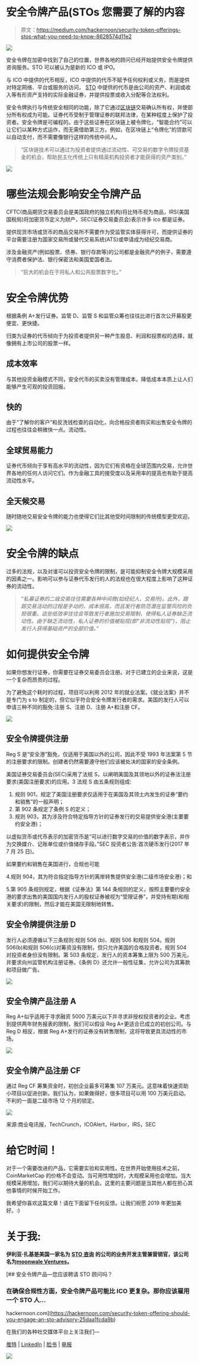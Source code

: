 # 安全令牌产品(STOs 您需要了解的内容

> 原文：<https://medium.com/hackernoon/security-token-offerings-stos-what-you-need-to-know-8628574d11e2>

![](img/b9c0b4d9313d919c4f2c5da0a203d9f3.png)

安全令牌在加密中找到了自己的位置，世界各地的顾问已经开始提供安全令牌提供咨询服务。STO 可以被认为是新的 ICO 或 IPO。

与 ICO 中提供的代币相反，ICO 中提供的代币不赋予任何权利或义务，而是提供对特定网络、平台或服务的访问， [STO](http://hackernoon.com/tagged/sto) 中提供的代币是由公司的资产、利润或收入等有形资产支持的实际金融证券，并提供投票或收入分配等合法权利。

安全令牌执行与传统安全相同的功能，除了它通过[区块链](https://hackernoon.com/tagged/blockchain)交易确认所有权，并使部分所有权成为可能。证券代币受制于管理证券的联邦法律，在某种程度上保护了投资者。安全令牌是可编程的。由于这些证券在区块链上被令牌化，“智能合约”可以让它们以某种方式运作，而无需借助第三方。例如，在区块链上“令牌化”的贷款可以自动支付，而不需要像银行这样的传统中间人。

> “区块链技术可以通过为投资者提供通过流动性、可交易的数字令牌投资基金的机会，帮助民主化传统上只有精英机构投资者才能获得的资产类别。”

![](img/58c9ae28d0be4bde5d9d0492f3f9ea6d.png)

# 哪些法规会影响安全令牌产品

CFTC(商品期货交易委员会是美国政府的独立机构)将比特币视为商品，IRS(美国国税局)将加密货币定义为财产，SEC(证券交易委员会)表示许多 ico 都是证券。

提供现货市场或货币的商品交易所不需要作为受监管实体获得许可，而提供证券的平台需要注册为国家交易所或替代交易系统(ATS)或申请成为经纪交易商。

涉及金融资产(例如股票、债券、银行存款等)的公司都是金融资产的例子，需要遵守消费者保护法、银行保密法和美国爱国者法。

> “巨大的机会在于将私人和公共股票数字化。”

# 安全令牌优势

根据条例 A+发行证券。监管 D、监管 S 和监管众筹也往往比进行首次公开募股更便宜、更快捷。

归类为证券的代币倾向于为投资者提供另一种产生股息、利润和投票权的选择，就像拥有上市公司的股票一样。

## 成本效率

与其他投资金融模式不同，安全代币的买卖没有管理成本。降低成本本质上让人们能够产生可观的投资回报。

## 快的

由于“了解你的客户”和反洗钱检查的自动化，向合格投资者购买和出售安全令牌的过程也往往会稍微快一点。流动性。

## 全球贸易能力

证券代币倾向于享有高水平的流动性，因为它们有资格在全球范围内交易，允许世界各地的任何人访问它们。作为金融工具的接受度以及采用率的提高也有助于提高流动性水平。

## 全天候交易

随时随地交易安全令牌的能力也使得它们比其他受时间限制的传统模型更受欢迎。

![](img/c682d00ec94f49a43eead830641309a9.png)

# 安全令牌的缺点

过多的法规，以及对谁可以投资安全令牌的限制，是可能抑制安全令牌大规模采用的因素之一。影响可以参与证券代币发行的人的法规也在很大程度上影响了这种证券的流动性。

> *“私募证券的二级交易往往需要各种中间商(如经纪人、交易所)。此外，跟踪交易活动的过程是手动的，成本很高，而且发行者防范潜在监管风险的负担很重。这些低效率往往会导致发行者施加交易限制，使得私人证券缺乏流动性。由于缺乏流动性，私人证券的价值被贴现(即“非流动性贴现”)，阻止发行人获得基础资产的全部价值。”*

# 如何提供安全令牌

如果你想发行证券，你需要在证券交易委员会注册。对于已建立的企业来说，这是一个复杂而昂贵的过程。

为了避免这个耗时的过程，项目可以利用 2012 年的就业法案。《就业法案》并不是专门为 s to 制定的，但它似乎符合安全令牌发行者的需求。美国的发行人可以申请三种不同的豁免:注册 S、注册 D、注册 A+和注册 CF。

![](img/56cfb60564151ea39e1725faa3ba13e0.png)

## 安全令牌提供注册

Reg S 是“安全港”豁免，仅适用于美国以外的公司，因此不受 1993 年法案第 5 节的注册要求的限制。创建者仍然需要遵守他们应该被处决的国家的安全条例。

美国证券交易委员会(SEC)采用了法规 S，以阐明美国及其领地以外的证券法注册要求(美国注册要求)的应用。3 法规 S 由五条规则组成:

1.  规则 901，规定了美国注册要求仅适用于在美国及其领土内发生的证券“要约和销售”的一般声明；
2.  第 902 条规定了条例 S 的定义；
3.  规则 903，其为涉及符合特定指导方针的证券发行的交易提供安全港(主要要约安全港)；

以虚拟货币或代币表示的加密货币是“可以进行数字交易的价值的数字表示，并作为交换媒介、记账单位或价值储存手段。”SEC 投资者公告:首次硬币发行(2017 年 7 月 25 日)。

如果要约和销售在美国进行，合规也可能

4.规则 904，其为符合指定指导方针的离岸转售提供安全港(二级市场安全港)；和

5.第 905 条规则规定，根据《证券法》第 144 条规则的定义，按照主要要约安全港的要求出售的美国国内发行人的股权证券被视为“受限证券”，并受持有期(和相关要求)的限制，然后才能在美国无限制地转售。

## 安全令牌提供注册 D

发行人必须遵循以下三条规则:规则 506 (b)、规则 506 和规则 504。规则 506(b)和规则 506(c)对筹资没有限制，但只允许美国的合格投资者。规则 504 对投资者身份没有限制。第 503 条规定，发行人的资本筹集上限为 500 万美元，并要求向州监管机构注册证券。《条例 D》还允许一般性征集，允许公司为其筹款和项目做广告。

![](img/187cbfac04fe189a775985da36ab2f69.png)

## 安全令牌产品注册 A

Reg A+似乎适用于寻求融资 5000 万美元以下并寻求非授权投资者的企业。考虑到提供两年财务报表的限制，我们可以假设 Reg A+更适合已成立的初创公司。与 Reg D 相反，根据 Reg A+发行的证券没有转售限制，这将导致更具流动性的市场。

![](img/f16a3d26bf49b4502f36d83f36e333e5.png)

## 安全令牌产品注册 CF

通过 Reg CF 筹集资金时，初创企业最多可筹集 107 万美元。这意味着快速资助小项目以促进创新。我们认为，如果做得好，很多项目可以用 100 万美元启动。不利的一面是二级市场 12 个月的锁定。

![](img/afce29a2aa903e7cbf1e83426eef9d34.png)

来源:商业电讯报，TechCrunch，ICOAlert，Harbor，IRS，SEC

# 给它时间！

对于一个需要改进的产品，它需要实验和实用性。在世界开始使用技术之前，CoinMarketCap 的价格不会变动。当可用性增加时，大规模采用也会增加。当大规模采用增加，我们可以期待大量的机会。这里的主要问题是当其他人都在担心其他事情的时候开始工作。

我希望你喜欢这篇文章！请在下面留下任何反馈。让我们祝愿 2019 年更加美好。:)

# 关于我:

**伊利亚·扎基是美国一家名为** [**STO 咨询**](https://moonwhale.io/sto-ico/) **的公司的业务开发主管兼营销官，该公司名为**[**moonwale Ventures**](https://moonwhale.io/)**。**

[](https://hackernoon.com/security-token-offering-should-you-engage-an-sto-advisory-25daa1fcda9b) [## 安全令牌产品—您应该聘请 STO 顾问吗？

### 在确保合规性方面，安全令牌产品可能比 ICO 更复杂。那你应该雇用一个 STO 人…

hackernoon.com](https://hackernoon.com/security-token-offering-should-you-engage-an-sto-advisory-25daa1fcda9b) 

在我们的各种社交媒体平台上关注我们—

[推特](https://twitter.com/MoonwhaleBV) | [LinkedIn](https://www.linkedin.com/company/moonwhalebv) | [脸书](https://www.facebook.com/MoonwhaleBV/) | [电报](https://t.me/moonwhaler)

![](img/49c11b1e99232697677f7d9ea318a299.png)